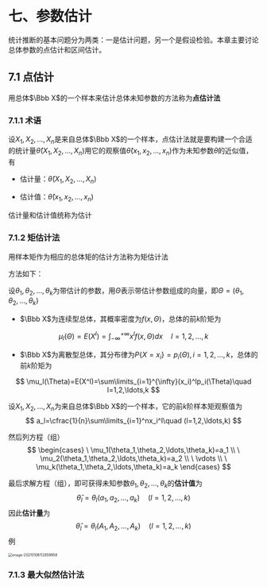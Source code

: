 # 七、参数估计

统计推断的基本问题分为两类：一是估计问题，另一个是假设检验。本章主要讨论总体参数的点估计和区间估计。

## 7.1 点估计

用总体$\Bbb X$的一个样本来估计总体未知参数的方法称为**点估计法**

### 7.1.1 术语

设$X_1,X_2,\ldots,X_n$是来自总体$\Bbb X$的一个样本，点估计法就是要构建一个合适的统计量$\hat{\theta}(X_1,X_2,\ldots,X_n)$用它的观察值$\hat{\theta}(x_1,x_2,\ldots,x_n)$作为未知参数$\theta$的近似值，有

- 估计量：$\hat{\theta}(X_1,X_2,\ldots,X_n)$

- 估计值：$\hat{\theta}(x_1,x_2,\ldots,x_n)$

估计量和估计值统称为估计

### 7.1.2 矩估计法

用样本矩作为相应的总体矩的估计方法称为矩估计法

方法如下：

设$\theta_1,\theta_2,\ldots,\theta_k$为带估计的参数，用$\Theta$表示带估计参数组成的向量，即$\Theta=(\theta_1,\theta_2,\ldots,\theta_k)$

- $\Bbb X$为连续型总体，其概率密度为$f(x,\Theta)$，总体的前$k$阶矩为

$$
\mu_l(\Theta)=E(X^l)=\int_{-\infty}^{+\infty}x^lf(x,\Theta)dx\quad l=1,2,\ldots,k
$$

- $\Bbb X$为离散型总体，其分布律为$P\{X=x_i\}=p_i(\Theta),i=1,2,\ldots,k$，总体的前$k$阶矩为

$$
\mu_l(\Theta)=E(X^l)=\sum\limits_{i=1}^{\infty}(x_i)^lp_i(\Theta)\quad l=1,2,\ldots,k
$$

设$X_1,X_2,\ldots,X_n$为来自总体$\Bbb X$的一个样本，它的前$k$阶样本矩观察值为
$$
a_l=\cfrac{1}{n}\sum\limits_{i=1}^nx_i^l\quad (l=1,2,\ldots,k)
$$

然后列方程（组）
$$
\begin{cases}
\  \mu_1(\theta_1,\theta_2,\ldots,\theta_k)=a_1
\\ \ \mu_2(\theta_1,\theta_2,\ldots,\theta_k)=a_2
\\ \ \vdots
\\ \ \mu_k(\theta_1,\theta_2,\ldots,\theta_k)=a_k
\end{cases}
$$

最后求解方程（组），即可获得未知参数$\theta_1,\theta_2,\ldots,\theta_k$的**估计值**为
$$
\hat{\theta}_l=\theta_l(a_1,a_2,\ldots,a_k)\quad (l=1,2,\ldots,k)
$$
因此**估计量**为
$$
\hat{\theta}_l=\theta_l(A_1,A_2,\ldots,A_k)\quad (l=1,2,\ldots,k)
$$
例

<img src="https://trou.oss-cn-shanghai.aliyuncs.com/img/image-20210106112859958.png" alt="image-20210106112859958" style="zoom:50%;" />

### 7.1.3 最大似然估计法

